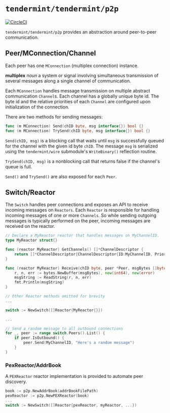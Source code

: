 # `tendermint/tendermint/p2p`

[![CircleCI](https://circleci.com/gh/tendermint/tendermint/p2p.svg?style=svg)](https://circleci.com/gh/tendermint/tendermint/p2p)

`tendermint/tendermint/p2p` provides an abstraction around peer-to-peer communication.<br/>

## Peer/MConnection/Channel

Each peer has one `MConnection` (multiplex connection) instance.

__multiplex__ *noun* a system or signal involving simultaneous transmission of
several messages along a single channel of communication.

Each `MConnection` handles message transmission on multiple abstract communication
`Channel`s.  Each channel has a globally unique byte id.
The byte id and the relative priorities of each `Channel` are configured upon
initialization of the connection.

There are two methods for sending messages:
```go
func (m MConnection) Send(chID byte, msg interface{}) bool {}
func (m MConnection) TrySend(chID byte, msg interface{}) bool {}
```

`Send(chID, msg)` is a blocking call that waits until `msg` is successfully queued
for the channel with the given id byte `chID`.  The message `msg` is serialized
using the `tendermint/wire` submodule's `WriteBinary()` reflection routine.

`TrySend(chID, msg)` is a nonblocking call that returns false if the channel's
queue is full.

`Send()` and `TrySend()` are also exposed for each `Peer`.

## Switch/Reactor

The `Switch` handles peer connections and exposes an API to receive incoming messages
on `Reactors`.  Each `Reactor` is responsible for handling incoming messages of one
or more `Channels`.  So while sending outgoing messages is typically performed on the peer,
incoming messages are received on the reactor.

```go
// Declare a MyReactor reactor that handles messages on MyChannelID.
type MyReactor struct{}

func (reactor MyReactor) GetChannels() []*ChannelDescriptor {
    return []*ChannelDescriptor{ChannelDescriptor{ID:MyChannelID, Priority: 1}}
}

func (reactor MyReactor) Receive(chID byte, peer *Peer, msgBytes []byte) {
    r, n, err := bytes.NewBuffer(msgBytes), new(int64), new(error)
    msgString := ReadString(r, n, err)
    fmt.Println(msgString)
}

// Other Reactor methods omitted for brevity
...

switch := NewSwitch([]Reactor{MyReactor{}})

...

// Send a random message to all outbound connections
for _, peer := range switch.Peers().List() {
    if peer.IsOutbound() {
        peer.Send(MyChannelID, "Here's a random message")
    }
}
```

### PexReactor/AddrBook

A `PEXReactor` reactor implementation is provided to automate peer discovery.

```go
book := p2p.NewAddrBook(addrBookFilePath)
pexReactor := p2p.NewPEXReactor(book)
...
switch := NewSwitch([]Reactor{pexReactor, myReactor, ...})
```
